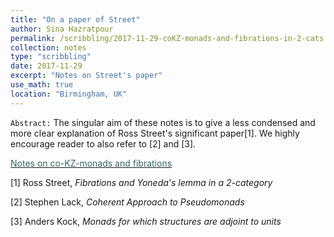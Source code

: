 ```yaml
---
title: "On a paper of Street"
author: Sina Hazratpour
permalink: /scribbling/2017-11-29-coKZ-monads-and-fibrations-in-2-cats
collection: notes
type: "scribbling"
date: 2017-11-29
excerpt: "Notes on Street's paper"
use_math: true
location: "Birmingham, UK"
---
```



`Abstract:`
The singular aim of these notes is to give a less condensed and more clear explanation of Ross Street's significant paper[1]. We highly encourage reader to also refer to [2] and [3]. 

<i class="fa fa-file-pdf-o" aria-hidden="true"></i> <a href="/files/CT/street-pedestrians.pdf" target="_blank"><font color="#336666">Notes on co-KZ-monads and fibrations </font></a>

[1] Ross Street, _Fibrations and Yoneda's lemma in a 2-category_

[2] Stephen Lack, _Coherent Approach to Pseudomonads_

[3] Anders Kock, _Monads for which structures are adjoint to units_
